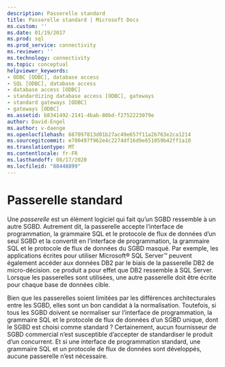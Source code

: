```yaml
---
description: Passerelle standard
title: Passerelle standard | Microsoft Docs
ms.custom: ''
ms.date: 01/19/2017
ms.prod: sql
ms.prod_service: connectivity
ms.reviewer: ''
ms.technology: connectivity
ms.topic: conceptual
helpviewer_keywords:
- ODBC [ODBC], database access
- SQL [ODBC], database access
- database access [ODBC]
- standardizing database access [ODBC], gateways
- standard gateways [ODBC]
- gateways [ODBC]
ms.assetid: b8341492-2141-4bab-80bd-f2752223079e
author: David-Engel
ms.author: v-daenge
ms.openlocfilehash: 687097813d01b27ac49e657f11a2b763e2ca1214
ms.sourcegitcommit: e700497f962e4c2274df16d9e651059b42ff1a10
ms.translationtype: MT
ms.contentlocale: fr-FR
ms.lasthandoff: 08/17/2020
ms.locfileid: "88448899"
---
```

# <a name="standard-gateway"></a>Passerelle standard
Une *passerelle* est un élément logiciel qui fait qu’un SGBD ressemble à un autre SGBD. Autrement dit, la passerelle accepte l’interface de programmation, la grammaire SQL et le protocole de flux de données d’un seul SGBD et la convertit en l’interface de programmation, la grammaire SQL et le protocole de flux de données du SGBD masqué. Par exemple, les applications écrites pour utiliser Microsoft® SQL Server™ peuvent également accéder aux données DB2 par le biais de la passerelle DB2 de micro-décision. ce produit a pour effet que DB2 ressemble à SQL Server. Lorsque les passerelles sont utilisées, une autre passerelle doit être écrite pour chaque base de données cible.  
  
 Bien que les passerelles soient limitées par les différences architecturales entre les SGBD, elles sont un bon candidat à la normalisation. Toutefois, si tous les SGBD doivent se normaliser sur l’interface de programmation, la grammaire SQL et le protocole de flux de données d’un SGBD unique, dont le SGBD est choisi comme standard ? Certainement, aucun fournisseur de SGBD commercial n’est susceptible d’accepter de standardiser le produit d’un concurrent. Et si une interface de programmation standard, une grammaire SQL et un protocole de flux de données sont développés, aucune passerelle n’est nécessaire.
